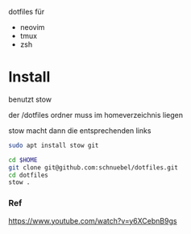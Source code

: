 
dotfiles für

- neovim
- tmux
- zsh


# Install
benutzt stow

der /dotfiles ordner muss im homeverzeichnis liegen

stow macht dann die entsprechenden links

``` bash
sudo apt install stow git
```

``` bash
cd $HOME
git clone git@github.com:schnuebel/dotfiles.git 
cd dotfiles
stow .
```


### Ref
https://www.youtube.com/watch?v=y6XCebnB9gs
